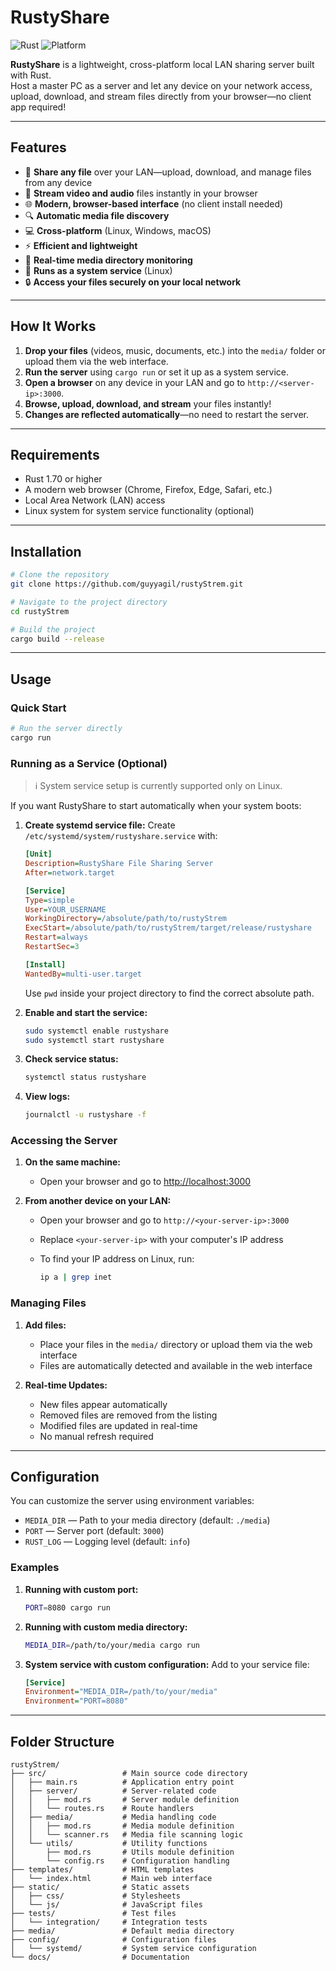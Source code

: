 # RustyShare

![Rust](https://img.shields.io/badge/Rust-Stable-orange?logo=rust)
![Platform](https://img.shields.io/badge/Platform-Linux%20%7C%20Windows%20%7C%20macOS-informational)

**RustyShare** is a lightweight, cross-platform local LAN sharing server built with Rust.  
Host a master PC as a server and let any device on your network access, upload, download, and stream files directly from your browser—no client app required!

---

## Features

* 📁 **Share any file** over your LAN—upload, download, and manage files from any device
* 🎥 **Stream video and audio** files instantly in your browser
* 🌐 **Modern, browser-based interface** (no client install needed)
* 🔍 **Automatic media file discovery**
* 💻 **Cross-platform** (Linux, Windows, macOS)
* ⚡ **Efficient and lightweight**
* 🔄 **Real-time media directory monitoring**
* 🚀 **Runs as a system service** (Linux)
* 🔒 **Access your files securely on your local network**

---

## How It Works

1. **Drop your files** (videos, music, documents, etc.) into the `media/` folder or upload them via the web interface.
2. **Run the server** using `cargo run` or set it up as a system service.
3. **Open a browser** on any device in your LAN and go to `http://<server-ip>:3000`.
4. **Browse, upload, download, and stream** your files instantly!
5. **Changes are reflected automatically**—no need to restart the server.

---

## Requirements

* Rust 1.70 or higher
* A modern web browser (Chrome, Firefox, Edge, Safari, etc.)
* Local Area Network (LAN) access
* Linux system for system service functionality (optional)

---

## Installation

```bash
# Clone the repository
git clone https://github.com/guyyagil/rustyStrem.git

# Navigate to the project directory
cd rustyStrem

# Build the project
cargo build --release
```

---

## Usage

### Quick Start

```bash
# Run the server directly
cargo run
```

### Running as a Service (Optional)

> ℹ️ System service setup is currently supported only on Linux.

If you want RustyShare to start automatically when your system boots:

1. **Create systemd service file:**
   Create `/etc/systemd/system/rustyshare.service` with:

   ```ini
   [Unit]
   Description=RustyShare File Sharing Server
   After=network.target

   [Service]
   Type=simple
   User=YOUR_USERNAME
   WorkingDirectory=/absolute/path/to/rustyStrem
   ExecStart=/absolute/path/to/rustyStrem/target/release/rustyshare
   Restart=always
   RestartSec=3

   [Install]
   WantedBy=multi-user.target
   ```

   Use `pwd` inside your project directory to find the correct absolute path.

2. **Enable and start the service:**

   ```bash
   sudo systemctl enable rustyshare
   sudo systemctl start rustyshare
   ```

3. **Check service status:**

   ```bash
   systemctl status rustyshare
   ```

4. **View logs:**

   ```bash
   journalctl -u rustyshare -f
   ```

### Accessing the Server

1. **On the same machine:**

   * Open your browser and go to [http://localhost:3000](http://localhost:3000)

2. **From another device on your LAN:**

   * Open your browser and go to `http://<your-server-ip>:3000`
   * Replace `<your-server-ip>` with your computer's IP address
   * To find your IP address on Linux, run:

     ```bash
     ip a | grep inet
     ```

### Managing Files

1. **Add files:**

   * Place your files in the `media/` directory or upload them via the web interface
   * Files are automatically detected and available in the web interface

2. **Real-time Updates:**

   * New files appear automatically
   * Removed files are removed from the listing
   * Modified files are updated in real-time
   * No manual refresh required

---

## Configuration

You can customize the server using environment variables:

* `MEDIA_DIR` — Path to your media directory (default: `./media`)
* `PORT` — Server port (default: `3000`)
* `RUST_LOG` — Logging level (default: `info`)

### Examples

1. **Running with custom port:**

   ```bash
   PORT=8080 cargo run
   ```

2. **Running with custom media directory:**

   ```bash
   MEDIA_DIR=/path/to/your/media cargo run
   ```

3. **System service with custom configuration:**
   Add to your service file:

   ```ini
   [Service]
   Environment="MEDIA_DIR=/path/to/your/media"
   Environment="PORT=8080"
   ```

---

## Folder Structure

```text
rustyStrem/
├── src/                 # Main source code directory
│   ├── main.rs          # Application entry point
│   ├── server/          # Server-related code
│   │   ├── mod.rs       # Server module definition
│   │   └── routes.rs    # Route handlers
│   ├── media/           # Media handling code
│   │   ├── mod.rs       # Media module definition
│   │   └── scanner.rs   # Media file scanning logic
│   └── utils/           # Utility functions
│       ├── mod.rs       # Utils module definition
│       └── config.rs    # Configuration handling
├── templates/           # HTML templates
│   └── index.html       # Main web interface
├── static/              # Static assets
│   ├── css/             # Stylesheets
│   └── js/              # JavaScript files
├── tests/               # Test files
│   └── integration/     # Integration tests
├── media/               # Default media directory
├── config/              # Configuration files
│   └── systemd/         # System service configuration
└── docs/                # Documentation
```
````
